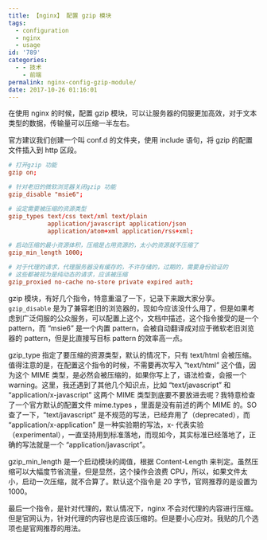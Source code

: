 ```yaml
---
title: 【nginx】 配置 gzip 模块
tags:
  - configuration
  - nginx
  - usage
id: '789'
categories:
  - - 技术
    - 前端
permalink: nginx-config-gzip-module/
date: 2017-10-26 01:16:01
---
```


在使用 nginx 的时候，配置 gzip 模块，可以让服务器的伺服更加高效，对于文本类型的数据，传输量可以压缩一半左右。

官方建议我们创建一个叫 conf.d 的文件夹，使用 include 语句，将 gzip 的配置文件插入到 http 区段。
<!-- more -->
```conf
# 打开gzip 功能
gzip on;

# 针对老旧的微软浏览器关闭gzip 功能
gzip_disable "msie6";

# 设定需要被压缩的资源类型
gzip_types text/css text/xml text/plain
           application/javascript application/json
           application/atom+xml application/rss+xml;

# 启动压缩的最小资源体积，压缩是占用资源的，太小的资源就不压缩了
gzip_min_length 1000;

# 对于代理的请求，代理服务器没有缓存的，不许存储的，过期的，需要身份验证的
# 这些都被视为是纯动态的请求，应该被压缩
gzip_proxied no-cache no-store private expired auth;
```

gzip 模块，有好几个指令，特意重温了一下，记录下来跟大家分享。`gzip_disable` 是为了兼容老旧的浏览器的，现如今应该没什么用了，但是如果考虑到广泛伺服的公众服务，可以配置上这个，文档中描述，这个指令接受的是一个 pattern，而 “msie6” 是一个内置 pattern，会被自动翻译成对应于微软老旧浏览器的 pattern，但是比直接写目标 pattern 的效率高一点。

gzip_type 指定了要压缩的资源类型，默认的情况下，只有 text/html 会被压缩。值得注意的是，在配置这个指令的时候，不需要再次写入 “text/html” 这个值，因为这个 MIME 类型，是必然会被压缩的，如果你写上了，语法检查，会报一个 warning。这里，我还遇到了其他几个知识点，比如 “text/javascript” 和 “application/x-javascript” 这两个 MIME 类型到底要不要放进去呢？我特意检查了一个官方默认的配置文件 mime.types ，里面是没有前述的两个 MIME 的。SO 查了一下，“text/javascript” 是不规范的写法，已经弃用了（deprecated），而 “application/x-application” 是一种实验期的写法，x- 代表实验（experimental），一直坚持用到标准落地，而现如今，其实标准已经落地了，正确的写法就是一个 “application/javascript”。

gzip_min_length 是一个启动模块的阈值，根据 Content-Length 来判定。虽然压缩可以大幅度节省流量，但是显然，这个操作会浪费 CPU，所以，如果文件太小，启动一次压缩，就不合算了。默认这个指令是 20 字节，官网推荐的是设置为 1000。

最后一个指令，是针对代理的，默认情况下，nginx 不会对代理的内容进行压缩。但是官网认为，针对代理的内容也是应该压缩的。但是要小心应对。我贴的几个选项也是官网推荐的用法。